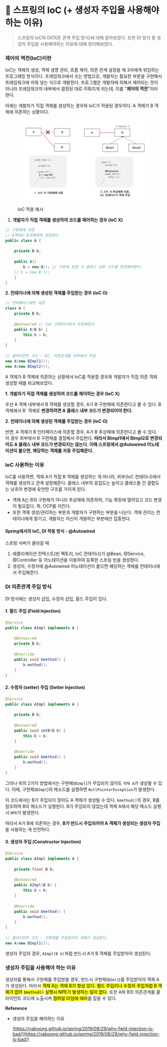 # 🧀 스프링의 IoC (+ 생성자 주입을 사용해야 하는 이유)

> 스프링의 IoC와 DI(의존 관계 주입 방식)에 대해 알아보았다. 또한 DI 방식 중 생성자 주입을 사용해야하는 이유에 대해 정리해보았다.



### 제어의 역전(IoC)이란

IoC는 객체의 생성, 객체 생명 관리, 흐름 제어, 의존 관계 설정을 제 3자에게 위임하는 프로그래밍 방식이다. 프레임워크에서 쓰는 방법으로, 개발자는 필요한 부분을 구현해서 프레임워크에 끼워 넣는 식으로 개발한다. 프로그램은 개발자에 의해서 제어되는 것이 아니라 프레임워크의 내부에서 결정된 대로 이뤄지게 되는데, 이를 "**제어의 역전**"이라 한다.

아래는 개발자가 직접 객체를 생성하는 경우와 IoC가 적용된 경우이다. A 객체가 B 객체에 의존하는 상황이다.

<figure><img src="../../.gitbook/assets/image (2) (3) (1).png" alt=""><figcaption><p>IoC 적용 예시</p></figcaption></figure>

1. **개발자가 직접 객체를 생성하여 코드를 제어하는 경우 (IoC X)**

```java
// 구현체에 의존
// A객체는 B객체에게 의존한다
public class A {

    private B b;

    public A()
        b = new B(); // 구현체 변경 시 클래스 내부 코드를 변경해야한다.
	// b = new B`();
    }
}
```

**2. 컨테이너에 의해 생성된 객체를 주입받는 경우 (IoC O)**

```java
// 인터페이스에만 의존
class A {
    private B b;

    @Autowired // IoC 컨테이너에서 주입해준다.
    public A(B b) {
        this.b = b;
    }
}

// 클라이언트 코드 : DI, 의존관계를 외부에서 주입
new A(new BImpl1());
new A(new BImpl2());
```

A 객체가 B 객체에 의존하는 상황에서 IoC를 적용할 경우와 개발자가 직접 의존 객체 생성할 때를 비교해보았다.

**1.  개발자가 직접 객체를 생성하여 코드를 제어하는 경우 (IoC X)**

우선 A 객체 내부에서 B 객체를 생성할 경우, A가 B 구현체에 의존한다고 볼 수 있다. B 객체에서 B\` 객체로 **변경하려면 A 클래스 내부 코드가 변경되어야 한다.**

**2.  컨테이너에 의해 생성된 객체를 주입받는 경우 (IoC O)**

반면, A 객체가 B 인터페이스에 의존할 경우, A가 B 추상체에 의존한다고 볼 수 있다. 이 경우 외부에서 B 구현체를 결정해서 주입한다. **따라서 BImpl1에서 BImpl2로 변경되어도 A 클래스 내부 코드가 변경되지는 않는다. 이때 스프링에서 @Autowired 어노테이션이 붙으면, 해당하는 객체를 자동 주입해준다.**



### IoC 사용하는 이유

IoC를 사용하면, 객체 A가 직접 B 객체를 생성하는 게 아니라, 외부(IoC 컨테이너)에서 객체를 생성하고 관계 설정해준다. 클래스 내부의 응집도는 높이고 클래스들 간 결합도는 낮추어 변경에 유연한 구조를 가지게 된다.&#x20;

* 객체 A는 B의 구현체가 아니라 추상체에 의존하여, 기능 확장에 열려있고 코드 변경이 필요없다. 즉, OCP를 지킨다.&#x20;
* 또한 객체 생성/관리하는 부분과 개발자가 구현하는 부분을 나눈다. 객체 관리는 컨테이너에게 맡기고, 개발자는 자신이 개발하는 부분에만 집중한다.



#### **Spring에서의 IoC, DI 작동 방식 -** @Autowired

스프링 서버가 올라갈 때

1. 애플리케이션 컨텍스트(빈 팩토리, IoC 컨테이너)가 @Bean, @Service, @Controller 등 어노테이션을 이용하여 등록한 스프링 빈을 생성한다.
2. 생성자, 수정자에 @Autowired 어노테이션이 붙으면 해당하는 객체를 컨테이너에서 주입해준다.



### **DI 의존관계 주입** 방식

DI 방식에는 생성자 삽입, 수정자 삽입, 필드 주입이 있다.

#### 1. **필드 주입 (Field Injection)**

```java
@Service
public class AImpl implements A {

    @Autowired
    private B b;

    @Override
    public void bmethod() {
        b.method();
    }
}
```

#### 2. 수정자 (**setter) 주입 (Setter Injection)**

```java
@Service
public class AImpl implements A {

    private B b;

    @Autowired
    public void setB(B b) {
        this.b = b;
    }

    @Override
    public void bmethod() {
        b.method();
    }
}
```

그러나 위의 2가지 방법에서는 구현체(`BImpl`)가 주입되지 않아도 `객체 A`가 생성될 수 있다. 이때, 구현체(`BImpl`)의 메소드를 실행하면 `NullPointerException`가 발생한다.

이 코드에서는 B가 주입되지 않아도 A 객체가 생성될 수 있다. `bmethod()`의 경우, B를 참조하여 B의 메소드가 실행된다. B가 주입되지 않았는데 객체 A에서 해당 메소드 실행 시 `NPE`가 발생한다.

따라서 A가 B에 의존하는 경우, **B가 반드시 주입되어야 A 객체가 생성되는 생성자 주입**을 사용하는 게 안전하다.

#### 3. **생성자 주입 (Constructor Injection)**&#x20;

```java
@Service
public class AImpl implements A {

    private final B b;

    @Autowired
    public AImpl(B b) {
        this.b = b;
    }

    @Override
    public void bmethod() {
        b.method();
    }
}

// 클라이언트 코드 : 구현체를 주입받아야 객체가 생성된다.
new A(new BImpl1());
```

생성자 주입의 경우, `AImpl(B b)`처럼 반드시 A가 B 객체를 주입받아야 생성된다.



### 생성자 주입을 사용해야 하는 이유

생성자를 통해서 구현체를 주입받을 경우, 반드시 구현체(`BIml1`)를 주입받아야 객체 A가 생성된다. 따라서 <mark style="background-color:yellow;">객체 A는 객체 B가 항상 있다. 필드 주입이나 수정자 주입처럼 B 객체가 없어</mark> <mark style="background-color:yellow;"></mark><mark style="background-color:yellow;">`bmethod()`</mark> <mark style="background-color:yellow;"></mark><mark style="background-color:yellow;">실행시 NPE가 발생하는 일이 없다</mark>. 또한 A와 B의 의존관계를 클라이언트 코드에 노출시켜 <mark style="background-color:yellow;">컴파일 타임에 에러</mark>를 잡을 수 있다.





**Reference**

*   생성자 주입을 해야하는 이유

    [https://yaboong.github.io/spring/2019/08/29/why-field-injection-is-bad/](https://yaboong.github.io/spring/2019/08/29/why-field-injection-is-bad/)





